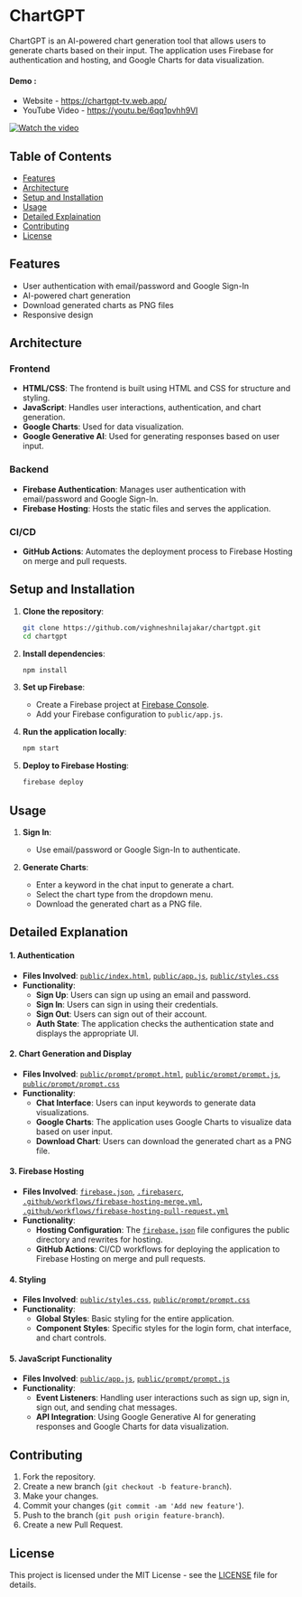 # ChartGPT

ChartGPT is an AI-powered chart generation tool that allows users to generate charts based on their input. The application uses Firebase for authentication and hosting, and Google Charts for data visualization.

#### Demo :
- Website -  https://chartgpt-tv.web.app/
- YouTube Video - https://youtu.be/6qq1pvhh9VI

[![Watch the video]()](https://youtu.be/6qq1pvhh9VI)

## Table of Contents

- [Features](#features)
- [Architecture](#architecture)
- [Setup and Installation](#setup-and-installation)
- [Usage](#usage)
- [Detailed Explaination](#detailed-explanation)
- [Contributing](#contributing)
- [License](#license)

## Features

- User authentication with email/password and Google Sign-In
- AI-powered chart generation
- Download generated charts as PNG files
- Responsive design

## Architecture

### Frontend

- **HTML/CSS**: The frontend is built using HTML and CSS for structure and styling.
- **JavaScript**: Handles user interactions, authentication, and chart generation.
- **Google Charts**: Used for data visualization.
- **Google Generative AI**: Used for generating responses based on user input.

### Backend

- **Firebase Authentication**: Manages user authentication with email/password and Google Sign-In.
- **Firebase Hosting**: Hosts the static files and serves the application.

### CI/CD

- **GitHub Actions**: Automates the deployment process to Firebase Hosting on merge and pull requests.

## Setup and Installation

1. **Clone the repository**:
    ```sh
    git clone https://github.com/vighneshnilajakar/chartgpt.git
    cd chartgpt
    ```

2. **Install dependencies**:
    ```sh
    npm install
    ```

3. **Set up Firebase**:
    - Create a Firebase project at [Firebase Console](https://console.firebase.google.com/).
    - Add your Firebase configuration to `public/app.js`.

4. **Run the application locally**:
    ```sh
    npm start
    ```

5. **Deploy to Firebase Hosting**:
    ```sh
    firebase deploy
    ```

## Usage

1. **Sign In**:
    - Use email/password or Google Sign-In to authenticate.

2. **Generate Charts**:
    - Enter a keyword in the chat input to generate a chart.
    - Select the chart type from the dropdown menu.
    - Download the generated chart as a PNG file.


## Detailed Explanation

#### 1. **Authentication**

- **Files Involved**: [`public/index.html`](public/index.html), [`public/app.js`](public/app.js), [`public/styles.css`](public/styles.css)
- **Functionality**:
  - **Sign Up**: Users can sign up using an email and password.
  - **Sign In**: Users can sign in using their credentials.
  - **Sign Out**: Users can sign out of their account.
  - **Auth State**: The application checks the authentication state and displays the appropriate UI.

#### 2. **Chart Generation and Display**

- **Files Involved**: [`public/prompt/prompt.html`](public/prompt/prompt.html), [`public/prompt/prompt.js`](public/prompt/prompt.js), [`public/prompt/prompt.css`](public/prompt/prompt.css)
- **Functionality**:
  - **Chat Interface**: Users can input keywords to generate data visualizations.
  - **Google Charts**: The application uses Google Charts to visualize data based on user input.
  - **Download Chart**: Users can download the generated chart as a PNG file.

#### 3. **Firebase Hosting**

- **Files Involved**: [`firebase.json`](firebase.json), [`.firebaserc`](.firebaserc), [`.github/workflows/firebase-hosting-merge.yml`](.github/workflows/firebase-hosting-merge.yml), [`.github/workflows/firebase-hosting-pull-request.yml`](.github/workflows/firebase-hosting-pull-request.yml)
- **Functionality**:
  - **Hosting Configuration**: The [`firebase.json`](firebase.json) file configures the public directory and rewrites for hosting.
  - **GitHub Actions**: CI/CD workflows for deploying the application to Firebase Hosting on merge and pull requests.

#### 4. **Styling**

- **Files Involved**: [`public/styles.css`](public/styles.css), [`public/prompt/prompt.css`](public/prompt/prompt.css)
- **Functionality**:
  - **Global Styles**: Basic styling for the entire application.
  - **Component Styles**: Specific styles for the login form, chat interface, and chart controls.

#### 5. **JavaScript Functionality**

- **Files Involved**: [`public/app.js`](public/app.js), [`public/prompt/prompt.js`](public/prompt/prompt.js)
- **Functionality**:
  - **Event Listeners**: Handling user interactions such as sign up, sign in, sign out, and sending chat messages.
  - **API Integration**: Using Google Generative AI for generating responses and Google Charts for data visualization.

## Contributing

1. Fork the repository.
2. Create a new branch (`git checkout -b feature-branch`).
3. Make your changes.
4. Commit your changes (`git commit -am 'Add new feature'`).
5. Push to the branch (`git push origin feature-branch`).
6. Create a new Pull Request.

## License

This project is licensed under the MIT License - see the [LICENSE](LICENSE) file for details.
